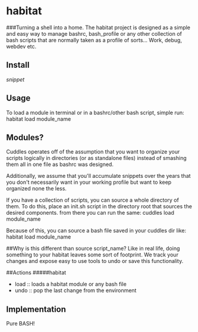 # habitat
###Turning a shell into a home.
The habitat project is designed as a simple and easy way to manage bashrc, bash_profile or any other collection of bash scripts that are normally taken as a profile of sorts... Work, debug, webdev etc.

## Install
*snippet*

## Usage
To load a module in terminal or in a bashrc/other bash script, simple run:
habitat load module_name

## Modules?
Cuddles operates off of the assumption that you want to organize your scripts logically in directories (or as standalone files) instead of smashing them all in one file as bashrc was designed.

Additionally, we assume that you'll accumulate snippets over the years that you don't necessarily want in your working profile but want to keep organized none the less.

If you have a collection of scripts, you can source a whole directory of them. To do this, place an init.sh script in the directory root that sources the desired components.
from there you can run the same:
cuddles load module_name

Because of this, you can source a bash file saved in your cuddles dir like:
habitat load module_name

##Why is this different than source script_name? 
Like in real life, doing something to your habitat leaves some sort of footprint. We track your changes and expose easy to use tools to undo or save this functionality.


##Actions
#####habitat
- load		:: loads a habitat module or any bash file
- undo		:: pop the last change from the environment

## Implementation
Pure BASH!

